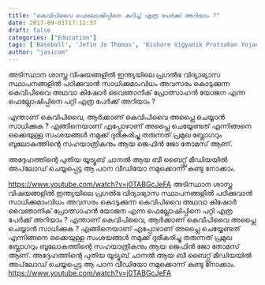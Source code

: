 ```yaml
---
title: "കെവിപിവൈ ഫെലോഷിപ്പിനെ കുറിച്ച് എത്ര പേര്‍ക്ക് അറിയാം ?"
date: 2017-09-01T17:11:37
draft: false
categories: ["Education"]
tags: ['Baseball', 'Jefin Jo Thomas', 'Kishore Vigyanik Protsahan Yojana', 'KVPY']
author: "jasicom"
---
```


അടിസ്ഥാന ശാസ്ത്ര വിഷയങ്ങളില്‍ ഇന്ത്യയിലെ പ്രഗല്‍ഭ വിദ്യാഭ്യാസ സ്ഥാപനങ്ങളില്‍ പഠിക്കുവാന്‍ സാധിക്കുമാംവിധം അവസരം കൊടുക്കുന്ന കെവിപിവൈ അഥവാ കിഷോര്‍ വൈഞാനിക് പ്രോത്സാഹന്‍ യോജന എന്ന ഫെല്ലോഷിപ്പിനെ പറ്റി എത്ര പേര്‍ക്ക് അറിയാം ?

എന്താണ് കെവിപിവൈ, ആര്‍ക്കാണ് കെവിപിവൈ അപ്ലൈ ചെയ്യാന്‍ സാധിക്കുക ? എങ്ങിനെയാണ് എപ്പോഴാണ് അപ്ലൈ ചെയ്യേണ്ടത് എന്നിങ്ങനെ ഒക്കെയുള്ള സംശയങ്ങള്‍ നമുക്ക് ദുരീകരിച്ചു തരുന്നത് പ്രമുഖ ബ്ലോഗറും ബൂലോകത്തിന്റെ സഹയാത്രികനും ആയ ജെഫിന്‍ ജോ തോമസ്‌ ആണ്.

അദ്ദേഹത്തിന്റെ പുതിയ യൂട്യൂബ് ചാനല്‍ ആയ ബീ ബൈറ്റ്സ് മീഡിയയില്‍ അപ്‌ലോഡ്‌ ചെയ്യപ്പെട്ട ആ പഠന വീഡിയോ നമുക്കൊന്ന് കണ്ടു നോക്കാം.

https://www.youtube.com/watch?v=j0TABGcJeFA
അടിസ്ഥാന ശാസ്ത്ര വിഷയങ്ങളില്‍ ഇന്ത്യയിലെ പ്രഗല്‍ഭ വിദ്യാഭ്യാസ സ്ഥാപനങ്ങളില്‍ പഠിക്കുവാന്‍ സാധിക്കുമാംവിധം അവസരം കൊടുക്കുന്ന കെവിപിവൈ അഥവാ കിഷോര്‍ വൈഞാനിക് പ്രോത്സാഹന്‍ യോജന എന്ന ഫെല്ലോഷിപ്പിനെ പറ്റി എത്ര പേര്‍ക്ക് അറിയാം ? എന്താണ് കെവിപിവൈ, ആര്‍ക്കാണ് കെവിപിവൈ അപ്ലൈ ചെയ്യാന്‍ സാധിക്കുക ? എങ്ങിനെയാണ് എപ്പോഴാണ് അപ്ലൈ ചെയ്യേണ്ടത് എന്നിങ്ങനെ ഒക്കെയുള്ള സംശയങ്ങള്‍ നമുക്ക് ദുരീകരിച്ചു തരുന്നത് പ്രമുഖ ബ്ലോഗറും ബൂലോകത്തിന്റെ സഹയാത്രികനും ആയ ജെഫിന്‍ ജോ തോമസ്‌ ആണ്. അദ്ദേഹത്തിന്റെ പുതിയ യൂട്യൂബ് ചാനല്‍ ആയ ബീ ബൈറ്റ്സ് മീഡിയയില്‍ അപ്‌ലോഡ്‌ ചെയ്യപ്പെട്ട ആ പഠന വീഡിയോ നമുക്കൊന്ന് കണ്ടു നോക്കാം. https://www.youtube.com/watch?v=j0TABGcJeFA
